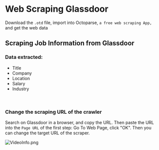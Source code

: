# Web Scraping Glassdoor
Download the `.otd` file, import into Octoparse, `a free web scraping App,` and get the web data
## Scraping Job Information from Glassdoor<br>
### Data extracted: <br>
 * Title<br> 
 * Company<br>
 * Location<br>
 * Salary<br>
 * Industry<br>
 <br><br>
 ### Change the scraping URL of the crawler <br>
 Search on Glassdoor in a browser, and copy the URL. Then paste the URL into the `Page URL` of the first step: Go To Web Page, click "OK". Then you can change the target URL of the scraper.<br>
 
 ![VideoInfo.png](https://i.loli.net/2018/08/02/5b62af868ba32.png)<br><br>

